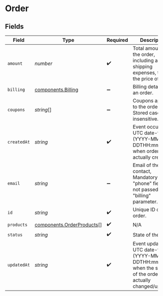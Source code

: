 # Order


## Fields

| Field                                                                                                         | Type                                                                                                          | Required                                                                                                      | Description                                                                                                   | Example                                                                                                       |
| ------------------------------------------------------------------------------------------------------------- | ------------------------------------------------------------------------------------------------------------- | ------------------------------------------------------------------------------------------------------------- | ------------------------------------------------------------------------------------------------------------- | ------------------------------------------------------------------------------------------------------------- |
| `amount`                                                                                                      | *number*                                                                                                      | :heavy_check_mark:                                                                                            | Total amount of the order, including all shipping expenses, tax and the price of items.                       | 308.42                                                                                                        |
| `billing`                                                                                                     | [components.Billing](../../models/components/billing.md)                                                      | :heavy_minus_sign:                                                                                            | Billing details of an order.                                                                                  |                                                                                                               |
| `coupons`                                                                                                     | *string*[]                                                                                                    | :heavy_minus_sign:                                                                                            | Coupons applied to the order. Stored case insensitive.                                                        | EASTER15OFF                                                                                                   |
| `createdAt`                                                                                                   | *string*                                                                                                      | :heavy_check_mark:                                                                                            | Event occurrence UTC date-time (YYYY-MM-DDTHH:mm:ssZ), when order is actually created.                        | 2021-07-29T20:59:23.383Z                                                                                      |
| `email`                                                                                                       | *string*                                                                                                      | :heavy_minus_sign:                                                                                            | Email of the contact, Mandatory if "phone" field is not passed in "billing" parameter.                        | example@brevo.com                                                                                             |
| `id`                                                                                                          | *string*                                                                                                      | :heavy_check_mark:                                                                                            | Unique ID of the order.                                                                                       | 14                                                                                                            |
| `products`                                                                                                    | [components.OrderProducts](../../models/components/orderproducts.md)[]                                        | :heavy_check_mark:                                                                                            | N/A                                                                                                           |                                                                                                               |
| `status`                                                                                                      | *string*                                                                                                      | :heavy_check_mark:                                                                                            | State of the order.                                                                                           | completed                                                                                                     |
| `updatedAt`                                                                                                   | *string*                                                                                                      | :heavy_check_mark:                                                                                            | Event updated UTC date-time (YYYY-MM-DDTHH:mm:ssZ), when the status of the order is actually changed/updated. | 2021-07-30T10:59:23.383Z                                                                                      |